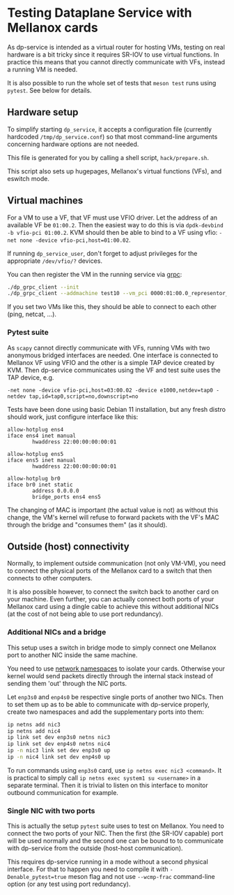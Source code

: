 # Testing Dataplane Service with Mellanox cards
As dp-service is intended as a virtual router for hosting VMs, testing on real hardware is a bit tricky since it requires SR-IOV to use virtual functions. In practice this means that you cannot directly communicate with VFs, instead a running VM is needed.

It is also possible to run the whole set of tests that `meson test` runs using `pytest`. See below for details.

## Hardware setup
To simplify starting `dp_service`, it accepts a configuration file (currently hardcoded `/tmp/dp_service.conf`) so that most command-line arguments concerning hardware options are not needed.

This file is generated for you by calling a shell script, `hack/prepare.sh`.

This script also sets up hugepages, Mellanox's virtual functions (VFs), and eswitch mode.


## Virtual machines
For a VM to use a VF, that VF must use VFIO driver. Let the address of an available VF be `01:00.2`. Then the easiest way to do this is via `dpdk-devbind -b vfio-pci 01:00.2`. KVM should then be able to bind to a VF using vfio: `-net none -device vfio-pci,host=01:00.02`.

If running `dp_service_user`, don't forget to adjust privileges for the appropriate `/dev/vfio/?` devices.

You can then register the VM in the running service via [grpc](grpc_client.md):
```bash
./dp_grpc_client --init
./dp_grpc_client --addmachine test10 --vm_pci 0000:01:00.0_representor_vf0 --vni 123 --ipv4 192.168.123.10 --ipv6 2001::10
```

If you set two VMs like this, they should be able to connect to each other (ping, netcat, ...).

### Pytest suite
As `scapy` cannot directly communicate with VFs, running VMs with two anonymous bridged interfaces are needed. One interface is connected to Mellanox VF using VFIO and the other is a simple TAP device created by KVM. Then dp-service communicates using the VF and test suite uses the TAP device, e.g.
```
-net none -device vfio-pci,host=03:00.02 -device e1000,netdev=tap0 -netdev tap,id=tap0,script=no,downscript=no
```

Tests have been done using basic Debian 11 installation, but any fresh distro should work, just configure interface like this:
```
allow-hotplug ens4
iface ens4 inet manual
        hwaddress 22:00:00:00:00:01

allow-hotplug ens5
iface ens5 inet manual
        hwaddress 22:00:00:00:00:01

allow-hotplug br0
iface br0 inet static
        address 0.0.0.0
        bridge_ports ens4 ens5
```
The changing of MAC is important (the actual value is not) as without this change, the VM's kernel will refuse to forward packets with the VF's MAC through the bridge and "consumes them" (as it should).


## Outside (host) connectivity
Normally, to implement outside communication (not only VM-VM), you need to connect the physical ports of the Mellanox card to a switch that then connects to other computers.

It is also possible however, to connect the switch back to another card on your machine. Even further, you can actually connect both ports of your Mellanox card using a dingle cable to achieve this without additional NICs (at the cost of not being able to use port redundancy).

### Additional NICs and a bridge
This setup uses a switch in bridge mode to simply connect one Mellanox port to another NIC inside the same machine.

You need to use [network namespaces](https://man7.org/linux/man-pages/man7/network_namespaces.7.html) to isolate your cards. Otherwise your kernel would send packets directly through the internal stack instead of sending them 'out' through the NIC ports.

Let `enp3s0` and `enp4s0` be respective single ports of another two NICs. Then to set them up as to be able to communicate with dp-service properly, create two namespaces and add the supplementary ports into them:
```bash
ip netns add nic3
ip netns add nic4
ip link set dev enp3s0 netns nic3
ip link set dev enp4s0 netns nic4
ip -n nic3 link set dev enp3s0 up
ip -n nic4 link set dev enp4s0 up
```

To run commands using `enp3s0` card, use `ip netns exec nic3 <command>`. It is practical to simply call `ip netns exec system1 su <username>` in a separate terminal. Then it is trivial to listen on this interface to monitor outbound communication for example.

### Single NIC with two ports
This is actually the setup `pytest` suite uses to test on Mellanox. You need to connect the two ports of your NIC. Then the first (the SR-IOV capable) port will be used normally and the second one can be bound to to communicate with dp-service from the outside (host-host communication).

This requires dp-service running in a mode without a second physical interface. For that to happen you need to compile it with `-Denable_pytest=true` meson flag and not use `--wcmp-frac` command-line option (or any test using port redundancy).
